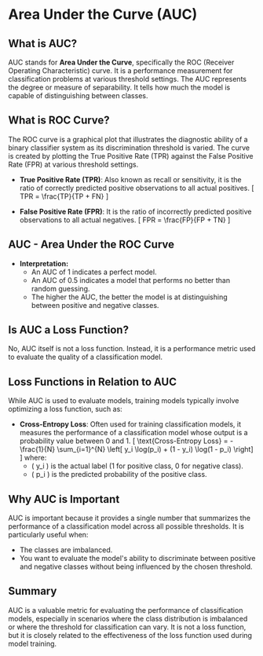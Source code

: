 # Area Under the Curve (AUC)

## What is AUC?

AUC stands for **Area Under the Curve**, specifically the ROC (Receiver Operating Characteristic) curve. It is a performance measurement for classification problems at various threshold settings. The AUC represents the degree or measure of separability. It tells how much the model is capable of distinguishing between classes.

## What is ROC Curve?

The ROC curve is a graphical plot that illustrates the diagnostic ability of a binary classifier system as its discrimination threshold is varied. The curve is created by plotting the True Positive Rate (TPR) against the False Positive Rate (FPR) at various threshold settings.

- **True Positive Rate (TPR)**: Also known as recall or sensitivity, it is the ratio of correctly predicted positive observations to all actual positives.
  \[
  TPR = \frac{TP}{TP + FN}
  \]

- **False Positive Rate (FPR)**: It is the ratio of incorrectly predicted positive observations to all actual negatives.
  \[
  FPR = \frac{FP}{FP + TN}
  \]

## AUC - Area Under the ROC Curve

- **Interpretation:**
  - An AUC of 1 indicates a perfect model.
  - An AUC of 0.5 indicates a model that performs no better than random guessing.
  - The higher the AUC, the better the model is at distinguishing between positive and negative classes.

## Is AUC a Loss Function?

No, AUC itself is not a loss function. Instead, it is a performance metric used to evaluate the quality of a classification model.

## Loss Functions in Relation to AUC

While AUC is used to evaluate models, training models typically involve optimizing a loss function, such as:

- **Cross-Entropy Loss**: Often used for training classification models, it measures the performance of a classification model whose output is a probability value between 0 and 1.
  \[
  \text{Cross-Entropy Loss} = -\frac{1}{N} \sum_{i=1}^{N} \left[ y_i \log(p_i) + (1 - y_i) \log(1 - p_i) \right]
  \]
  where:
  - \( y_i \) is the actual label (1 for positive class, 0 for negative class).
  - \( p_i \) is the predicted probability of the positive class.

## Why AUC is Important

AUC is important because it provides a single number that summarizes the performance of a classification model across all possible thresholds. It is particularly useful when:
- The classes are imbalanced.
- You want to evaluate the model's ability to discriminate between positive and negative classes without being influenced by the chosen threshold.

## Summary

AUC is a valuable metric for evaluating the performance of classification models, especially in scenarios where the class distribution is imbalanced or where the threshold for classification can vary. It is not a loss function, but it is closely related to the effectiveness of the loss function used during model training.
